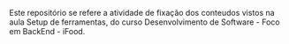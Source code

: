 Este repositório se refere a atividade de fixação dos conteudos vistos na aula Setup de ferramentas, do curso Desenvolvimento de Software - Foco em BackEnd - iFood.
